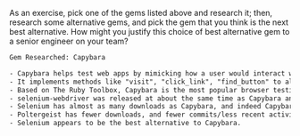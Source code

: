 As an exercise, pick one of the gems listed above and research it;
then, research some alternative gems, and pick the gem that you think
is the next best alternative. How might you justify this choice of best
alternative gem to a senior engineer on your team?

```txt
Gem Researched: Capybara

- Capybara helps test web apps by mimicking how a user would interact with the app.
- It implements methods like "visit", "click_link", "find_button" to allow you to construct tests of user interaction with the site.
- Based on The Ruby Toolbox, Capybara is the most popular browser testing gem, with the second and third-most popular gems being selenium-webdriver and Poltergeist, respectively.
- selenium-webdriver was released at about the same time as Capybara and according to Ruby Toolbox it has seen more active on github. However, going directly to Capybara's page it seems like it has also seen very recent activity; perhaps the Toolbox data is not up-to-date.
- Selenium has almost as many downloads as Capybara, and indeed Capybara allows you to implement selenium as a a web driver (I don't fully understand this--maybe they're different categories of thing?).
- Poltergeist has fewer downloads, and fewer commits/less recent activity.
- Selenium appears to be the best alternative to Capybara.
```
